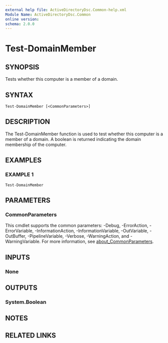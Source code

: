 ```yaml
---
external help file: ActiveDirectoryDsc.Common-help.xml
Module Name: ActiveDirectoryDsc.Common
online version:
schema: 2.0.0
---
```


# Test-DomainMember

## SYNOPSIS
Tests whether this computer is a member of a domain.

## SYNTAX

```
Test-DomainMember [<CommonParameters>]
```

## DESCRIPTION
The Test-DomainMember function is used to test whether this computer is a member of a domain.
A boolean is
returned indicating the domain membership of the computer.

## EXAMPLES

### EXAMPLE 1
```
Test-DomainMember
```

## PARAMETERS

### CommonParameters
This cmdlet supports the common parameters: -Debug, -ErrorAction, -ErrorVariable, -InformationAction, -InformationVariable, -OutVariable, -OutBuffer, -PipelineVariable, -Verbose, -WarningAction, and -WarningVariable. For more information, see [about_CommonParameters](http://go.microsoft.com/fwlink/?LinkID=113216).

## INPUTS

### None
## OUTPUTS

### System.Boolean
## NOTES

## RELATED LINKS
